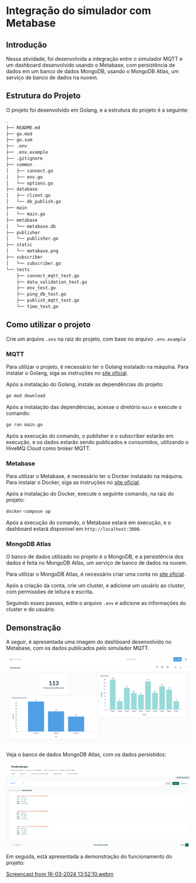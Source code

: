 # Integração do simulador com Metabase

## Introdução

Nessa atividade, foi desenvolvida a integração entre o simulador MQTT e um dashboard desenvolvido usando o Metabase, com persistência de dados em um banco de dados MongoDB, usando o MongoDB Atlas, um serviço de banco de dados na nuvem.

## Estrutura do Projeto

O projeto foi desenvolvido em Golang, e a estrutura do projeto é a seguinte:

```bash
.
├── README.md
├── go.mod
├── go.sum
├── .env
├── .env.example
├── .gitignore
├── common
│   ├── connect.go
│   ├── env.go
│   └── options.go
├── database
│   ├── client.go
│   └── db_publish.go
├── main
│   └── main.go
├── metabase
│   └── metabase.db
├── publisher
│   └── publisher.go
├── static
│   └── metabase.png
├── subscriber
│   └── subscriber.go
└── tests
    ├── connect_mqtt_test.go
    ├── data_validation_test.go
    ├── env_test.go
    ├── ping_db_test.go
    ├── publish_mqtt_test.go
    └── time_test.go
```

## Como utilizar o projeto

Crie um arquivo `.env` na raiz do projeto, com base no arquivo `.env.example`

### MQTT

Para utilizar o projeto, é necessário ter o Golang instalado na máquina. Para instalar o Golang, siga as instruções no [site oficial](https://golang.org/doc/install).

Após a instalação do Golang, instale as dependências do projeto:

```bash
go mod download
```

Após a instalação das dependências, acesse o diretório `main` e execute o comando:

```bash
go run main.go
```

Após a execução do comando, o publisher e o subscriber estarão em execução, e os dados estarão sendo publicados e consumidos, utilizando o HiveMQ Cloud como broker MQTT.

### Metabase

Para utilizar o Metabase, é necessário ter o Docker instalado na máquina. Para instalar o Docker, siga as instruções no [site oficial](https://docs.docker.com/get-docker/).

Após a instalação do Docker, execute o seguinte comando, na raiz do projeto:

```bash
docker-compose up
```

Após a execução do comando, o Metabase estará em execução, e o dashboard estará disponível em `http://localhost:3000`.

### MongoDB Atlas

O banco de dados utilizado no projeto é o MongoDB, e a persistência dos dados é feita no MongoDB Atlas, um serviço de banco de dados na nuvem.

Para utilizar o MongoDB Atlas, é necessário criar uma conta no [site oficial](https://www.mongodb.com/cloud/atlas).

Após a criação da conta, crie um cluster, e adicione um usuário ao cluster, com permissões de leitura e escrita.

Seguindo esses passos, edite o arquivo `.env` e adicione as informações do cluster e do usuário.

## Demonstração

A seguir, é apresentada uma imagem do dashboard desenvolvido no Metabase, com os dados publicados pelo simulador MQTT.

![Dashboard](static/metabase.png)

Veja o banco de dados MongoDB Atlas, com os dados persistidos:

![MongoDB Atlas](static/mongodb.png)

Em seguida, está apresentada a demonstração do funcionamento do projeto:

[Screencast from 16-03-2024 13:52:10.webm](https://github.com/Pablo-RLV/Inteli-M9-T2/assets/99209107/c0097cd0-7053-4f7c-ab87-287329581d7e)
